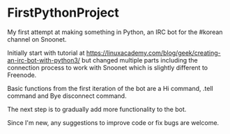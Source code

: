 # FirstPythonProject

My first attempt at making something in Python, an IRC bot for the #korean channel on Snoonet.

Initially start with tutorial at https://linuxacademy.com/blog/geek/creating-an-irc-bot-with-python3/ but changed multiple parts including the connection process to work with Snoonet which is slightly different to Freenode.

Basic functions from the first iteration of the bot are a Hi command, .tell command and Bye disconnect command.

The next step is to gradually add more functionality to the bot.

Since I'm new, any suggestions to improve code or fix bugs are welcome.
